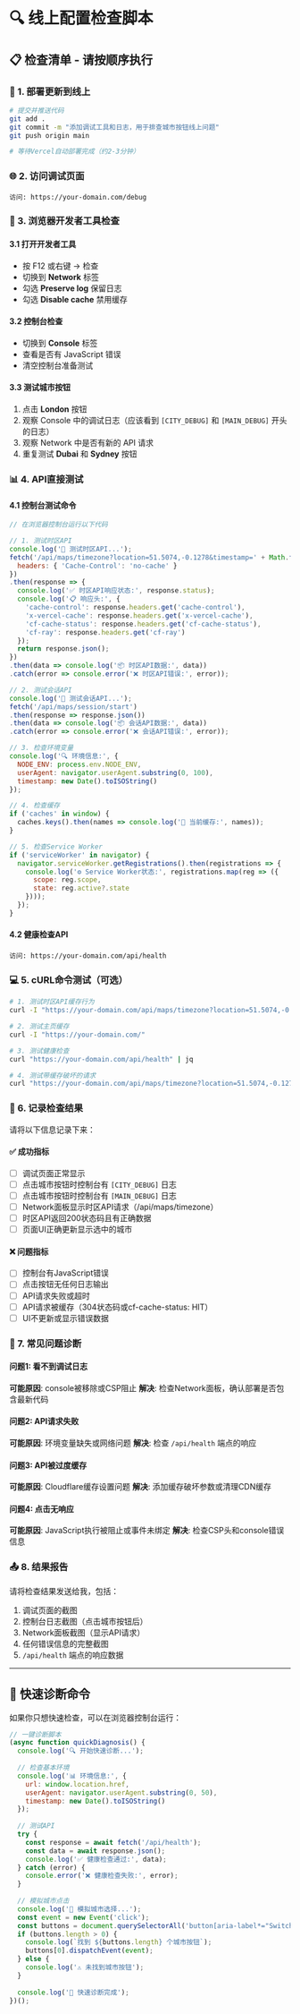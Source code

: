 # 🔍 线上配置检查脚本

## 📋 检查清单 - 请按顺序执行

### 🚀 1. 部署更新到线上
```bash
# 提交并推送代码
git add .
git commit -m "添加调试工具和日志，用于排查城市按钮线上问题"
git push origin main

# 等待Vercel自动部署完成（约2-3分钟）
```

### 🌐 2. 访问调试页面
```
访问: https://your-domain.com/debug
```

### 🔧 3. 浏览器开发者工具检查

#### 3.1 打开开发者工具
- 按 F12 或右键 → 检查
- 切换到 **Network** 标签
- 勾选 **Preserve log** 保留日志
- 勾选 **Disable cache** 禁用缓存

#### 3.2 控制台检查
- 切换到 **Console** 标签
- 查看是否有 JavaScript 错误
- 清空控制台准备测试

#### 3.3 测试城市按钮
1. 点击 **London** 按钮
2. 观察 Console 中的调试日志（应该看到 `[CITY_DEBUG]` 和 `[MAIN_DEBUG]` 开头的日志）
3. 观察 Network 中是否有新的 API 请求
4. 重复测试 **Dubai** 和 **Sydney** 按钮

### 📊 4. API直接测试

#### 4.1 控制台测试命令
```javascript
// 在浏览器控制台运行以下代码

// 1. 测试时区API
console.log('🧪 测试时区API...');
fetch('/api/maps/timezone?location=51.5074,-0.1278&timestamp=' + Math.floor(Date.now() / 1000), {
  headers: { 'Cache-Control': 'no-cache' }
})
.then(response => {
  console.log('✅ 时区API响应状态:', response.status);
  console.log('📋 响应头:', {
    'cache-control': response.headers.get('cache-control'),
    'x-vercel-cache': response.headers.get('x-vercel-cache'),
    'cf-cache-status': response.headers.get('cf-cache-status'),
    'cf-ray': response.headers.get('cf-ray')
  });
  return response.json();
})
.then(data => console.log('📦 时区API数据:', data))
.catch(error => console.error('❌ 时区API错误:', error));

// 2. 测试会话API
console.log('🧪 测试会话API...');
fetch('/api/maps/session/start')
.then(response => response.json())
.then(data => console.log('📦 会话API数据:', data))
.catch(error => console.error('❌ 会话API错误:', error));

// 3. 检查环境变量
console.log('🔍 环境信息:', {
  NODE_ENV: process.env.NODE_ENV,
  userAgent: navigator.userAgent.substring(0, 100),
  timestamp: new Date().toISOString()
});

// 4. 检查缓存
if ('caches' in window) {
  caches.keys().then(names => console.log('💾 当前缓存:', names));
}

// 5. 检查Service Worker
if ('serviceWorker' in navigator) {
  navigator.serviceWorker.getRegistrations().then(registrations => {
    console.log('⚙️ Service Worker状态:', registrations.map(reg => ({
      scope: reg.scope,
      state: reg.active?.state
    })));
  });
}
```

#### 4.2 健康检查API
```
访问: https://your-domain.com/api/health
```

### 💻 5. cURL命令测试（可选）

```bash
# 1. 测试时区API缓存行为
curl -I "https://your-domain.com/api/maps/timezone?location=51.5074,-0.1278&timestamp=$(date +%s)"

# 2. 测试主页缓存
curl -I "https://your-domain.com/"

# 3. 测试健康检查
curl "https://your-domain.com/api/health" | jq

# 4. 测试带缓存破坏的请求
curl "https://your-domain.com/api/maps/timezone?location=51.5074,-0.1278&timestamp=$(date +%s)&_nocache=$(date +%s)"
```

### 📝 6. 记录检查结果

请将以下信息记录下来：

#### ✅ 成功指标
- [ ] 调试页面正常显示
- [ ] 点击城市按钮时控制台有 `[CITY_DEBUG]` 日志
- [ ] 点击城市按钮时控制台有 `[MAIN_DEBUG]` 日志  
- [ ] Network面板显示时区API请求（/api/maps/timezone）
- [ ] 时区API返回200状态码且有正确数据
- [ ] 页面UI正确更新显示选中的城市

#### ❌ 问题指标
- [ ] 控制台有JavaScript错误
- [ ] 点击按钮无任何日志输出
- [ ] API请求失败或超时
- [ ] API请求被缓存（304状态码或cf-cache-status: HIT）
- [ ] UI不更新或显示错误数据

### 🚨 7. 常见问题诊断

#### 问题1: 看不到调试日志
**可能原因**: console被移除或CSP阻止
**解决**: 检查Network面板，确认部署是否包含最新代码

#### 问题2: API请求失败
**可能原因**: 环境变量缺失或网络问题
**解决**: 检查 `/api/health` 端点的响应

#### 问题3: API被过度缓存
**可能原因**: Cloudflare缓存设置问题
**解决**: 添加缓存破坏参数或清理CDN缓存

#### 问题4: 点击无响应
**可能原因**: JavaScript执行被阻止或事件未绑定
**解决**: 检查CSP头和console错误信息

### 📤 8. 结果报告

请将检查结果发送给我，包括：
1. 调试页面的截图
2. 控制台日志截图（点击城市按钮后）
3. Network面板截图（显示API请求）
4. 任何错误信息的完整截图
5. `/api/health` 端点的响应数据

---

## 🎯 快速诊断命令

如果你只想快速检查，可以在浏览器控制台运行：

```javascript
// 一键诊断脚本
(async function quickDiagnosis() {
  console.log('🔍 开始快速诊断...');
  
  // 检查基本环境
  console.log('📊 环境信息:', {
    url: window.location.href,
    userAgent: navigator.userAgent.substring(0, 50),
    timestamp: new Date().toISOString()
  });
  
  // 测试API
  try {
    const response = await fetch('/api/health');
    const data = await response.json();
    console.log('✅ 健康检查通过:', data);
  } catch (error) {
    console.error('❌ 健康检查失败:', error);
  }
  
  // 模拟城市点击
  console.log('🧪 模拟城市选择...');
  const event = new Event('click');
  const buttons = document.querySelectorAll('button[aria-label*="Switch to"]');
  if (buttons.length > 0) {
    console.log(`找到 ${buttons.length} 个城市按钮`);
    buttons[0].dispatchEvent(event);
  } else {
    console.log('⚠️ 未找到城市按钮');
  }
  
  console.log('🏁 快速诊断完成');
})();
```